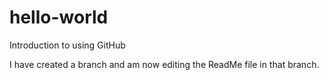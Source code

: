 # hello-world
Introduction to using GitHub

I have created a branch and am now editing the ReadMe file in that branch.
